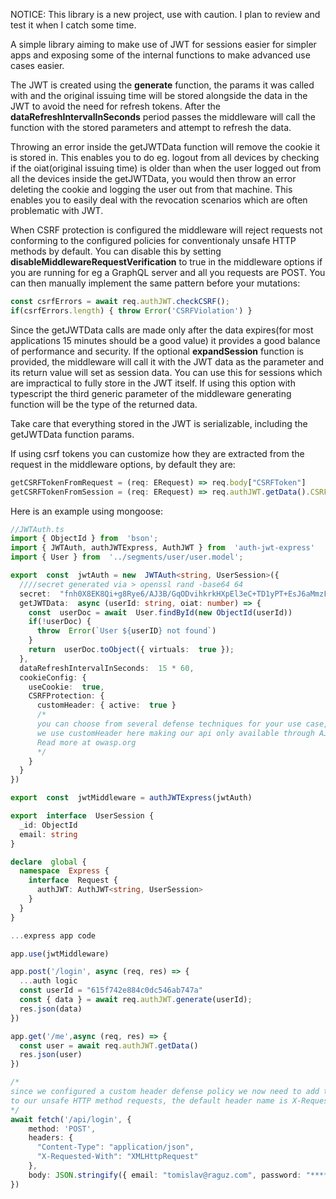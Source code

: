 NOTICE: This library is a new project, use with caution. I plan to review and test it
when I catch some time.

A simple library aiming to make use of JWT for sessions easier for simpler apps and exposing some of the internal functions to make advanced use cases easier.

The JWT is created using the **generate** function, the params it was called with and the original issuing time will be stored alongside the data in the JWT to avoid the need for refresh tokens. After the **dataRefreshIntervalInSeconds** period passes the middleware will call the function with the stored parameters and attempt to refresh the data. 

Throwing an error inside the getJWTData function will remove the cookie it is stored in. This enables you to do eg. logout from all devices by checking if the oiat(original issuing time) is older than when the user logged out from all the devices inside the getJWTData, you would then throw an error deleting the cookie and logging the user out from that machine. This enables you to easily deal with the revocation scenarios which are often problematic with JWT.

When CSRF protection is configured the middleware will reject requests not conforming to the configured policies for conventionaly unsafe HTTP methods by default. You can disable this by setting **disableMiddlewareRequestVerification** to true in the middleware options if you are running for eg a GraphQL server and all you requests are POST. You can then manually implement
the same pattern before your mutations:

```ts
const csrfErrors = await req.authJWT.checkCSRF();
if(csrfErrors.length) { throw Error('CSRFViolation') }
```

Since the getJWTData calls are made only after the data expires(for most applications 15 minutes should be a good value) it provides a good balance of performance and security. If the optional **expandSession** function is provided, the middleware will call it with the JWT data as the parameter and its return value will set as session data. You can use this for sessions which are impractical to fully store in the JWT itself. If using this option with typescript the third generic parameter of the middleware generating function will be the type of the returned data.

Take care that everything stored in the JWT is serializable, including the getJWTData function params.

If using csrf tokens you can customize how they are extracted from the request in the middleware options, by default they are:
```ts
getCSRFTokenFromRequest = (req: ERequest) => req.body["CSRFToken"]
getCSRFTokenFromSession = (req: ERequest) => req.authJWT.getData().CSRFToken
```

Here is an example using mongoose:

```ts
//JWTAuth.ts
import { ObjectId } from  'bson';
import { JWTAuth, authJWTExpress, AuthJWT } from  'auth-jwt-express'
import { User } from  '../segments/user/user.model';

export  const  jwtAuth = new  JWTAuth<string, UserSession>({
  ////secret generated via > openssl rand -base64 64
  secret:  "fnh0X8EK8Qi+g8Rye6/AJ3B/GqODvihkrkHXpEl3eC+TD1yPT+EsJ6aMmzF8bFmSnhjQGjFMGAsTdHHnjDxH6Q==",
  getJWTData:  async (userId: string, oiat: number) => {
    const  userDoc = await  User.findById(new ObjectId(userId))
    if(!userDoc) {
      throw  Error(`User ${userID} not found`)
    }
    return  userDoc.toObject({ virtuals:  true });
  },
  dataRefreshIntervalInSeconds:  15 * 60,
  cookieConfig: {
    useCookie:  true,
    CSRFProtection: {
      customHeader: { active:  true }
      /* 
      you can choose from several defense techniques for your use case, 
      we use customHeader here making our api only available through AJAX calls
      Read more at owasp.org
      */
    }
  }
})

export  const  jwtMiddleware = authJWTExpress(jwtAuth)

export  interface  UserSession {
  _id: ObjectId
  email: string
}

declare  global {
  namespace  Express {
    interface  Request {
      authJWT: AuthJWT<string, UserSession>
    }
  }
}
```

```ts
...express app code

app.use(jwtMiddleware)

app.post('/login', async (req, res) => {
  ...auth logic
  const userId = "615f742e884c0dc546ab747a"
  const { data } = await req.authJWT.generate(userId);
  res.json(data)
})

app.get('/me',async (req, res) => {
  const user = await req.authJWT.getData()
  res.json(user)
})
```
```ts
/*
since we configured a custom header defense policy we now need to add the header 
to our unsafe HTTP method requests, the default header name is X-Requested-With
*/
await fetch('/api/login', {
    method: 'POST',
    headers: {
      "Content-Type": "application/json",
      "X-Requested-With": "XMLHttpRequest"
    },
    body: JSON.stringify({ email: "tomislav@raguz.com", password: "********" })
})
```
